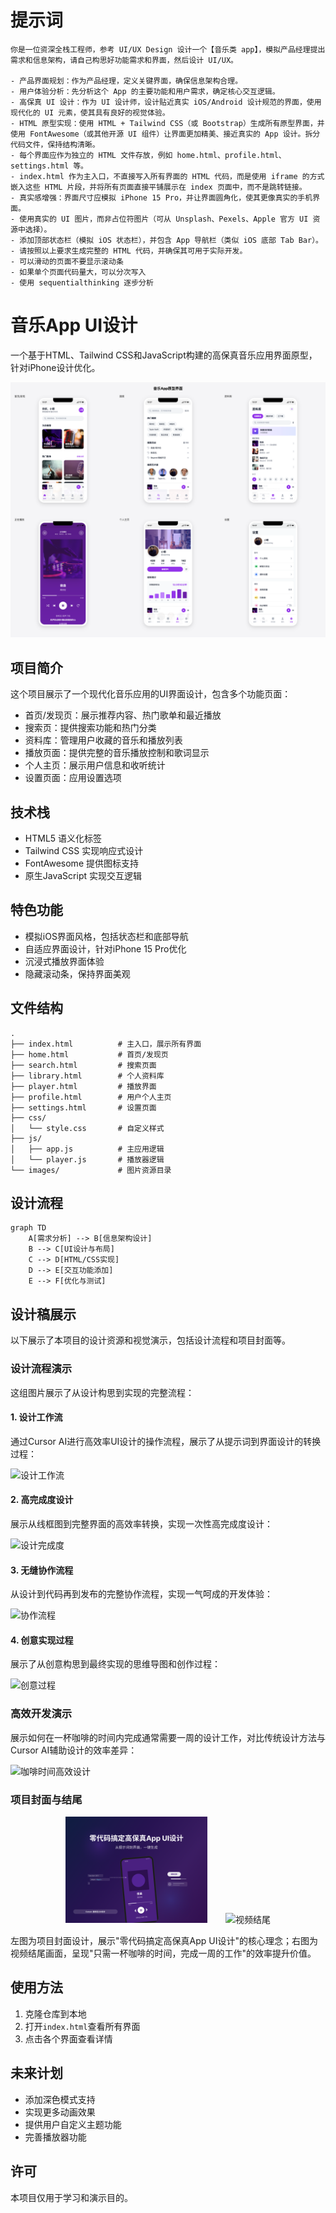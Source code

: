 # 提示词 

```
你是一位资深全栈工程师，参考 UI/UX Design 设计一个【音乐类 app】，模拟产品经理提出需求和信息架构，请自己构思好功能需求和界面，然后设计 UI/UX。

- 产品界面规划：作为产品经理，定义关键界面，确保信息架构合理。
- 用户体验分析：先分析这个 App 的主要功能和用户需求，确定核心交互逻辑。
- 高保真 UI 设计：作为 UI 设计师，设计贴近真实 iOS/Android 设计规范的界面，使用现代化的 UI 元素，使其具有良好的视觉体验。
- HTML 原型实现：使用 HTML + Tailwind CSS（或 Bootstrap）生成所有原型界面，并使用 FontAwesome（或其他开源 UI 组件）让界面更加精美、接近真实的 App 设计。拆分代码文件，保持结构清晰。
- 每个界面应作为独立的 HTML 文件存放，例如 home.html、profile.html、settings.html 等。
- index.html 作为主入口，不直接写入所有界面的 HTML 代码，而是使用 iframe 的方式嵌入这些 HTML 片段，并将所有页面直接平铺展示在 index 页面中，而不是跳转链接。
- 真实感增强：界面尺寸应模拟 iPhone 15 Pro，并让界面圆角化，使其更像真实的手机界面。  
- 使用真实的 UI 图片，而非占位符图片（可从 Unsplash、Pexels、Apple 官方 UI 资源中选择）。  
- 添加顶部状态栏（模拟 iOS 状态栏），并包含 App 导航栏（类似 iOS 底部 Tab Bar）。
- 请按照以上要求生成完整的 HTML 代码，并确保其可用于实际开发。
- 可以滑动的页面不要显示滚动条
- 如果单个页面代码量大，可以分次写入
- 使用 sequentialthinking 逐步分析
```

# 音乐App UI设计

一个基于HTML、Tailwind CSS和JavaScript构建的高保真音乐应用界面原型，针对iPhone设计优化。

![音乐App播放界面](screenshot.png)

## 项目简介

这个项目展示了一个现代化音乐应用的UI界面设计，包含多个功能页面：

- 首页/发现页：展示推荐内容、热门歌单和最近播放
- 搜索页：提供搜索功能和热门分类
- 资料库：管理用户收藏的音乐和播放列表
- 播放页面：提供完整的音乐播放控制和歌词显示
- 个人主页：展示用户信息和收听统计
- 设置页面：应用设置选项

## 技术栈

- HTML5 语义化标签
- Tailwind CSS 实现响应式设计
- FontAwesome 提供图标支持
- 原生JavaScript 实现交互逻辑

## 特色功能

- 模拟iOS界面风格，包括状态栏和底部导航
- 自适应界面设计，针对iPhone 15 Pro优化
- 沉浸式播放界面体验
- 隐藏滚动条，保持界面美观

## 文件结构

```
.
├── index.html          # 主入口，展示所有界面
├── home.html           # 首页/发现页
├── search.html         # 搜索页面
├── library.html        # 个人资料库
├── player.html         # 播放界面
├── profile.html        # 用户个人主页
├── settings.html       # 设置页面
├── css/
│   └── style.css       # 自定义样式
├── js/
│   ├── app.js          # 主应用逻辑
│   └── player.js       # 播放器逻辑
└── images/             # 图片资源目录
```

## 设计流程

```mermaid
graph TD
    A[需求分析] --> B[信息架构设计]
    B --> C[UI设计与布局]
    C --> D[HTML/CSS实现]
    D --> E[交互功能添加]
    E --> F[优化与测试]
```

## 设计稿展示

以下展示了本项目的设计资源和视觉演示，包括设计流程和项目封面等。

### 设计流程演示

这组图片展示了从设计构思到实现的完整流程：

#### 1. 设计工作流

通过Cursor AI进行高效率UI设计的操作流程，展示了从提示词到界面设计的转换过程：

![设计工作流](stage1-workflow%201.png)

#### 2. 高完成度设计

展示从线框图到完整界面的高效率转换，实现一次性高完成度设计：

![设计完成度](stage2-completion.png)

#### 3. 无缝协作流程

从设计到代码再到发布的完整协作流程，实现一气呵成的开发体验：

![协作流程](stage3-collaboration.png)

#### 4. 创意实现过程

展示了从创意构思到最终实现的思维导图和创作过程：

![创意过程](stage4-creativity.png)

### 高效开发演示

展示如何在一杯咖啡的时间内完成通常需要一周的设计工作，对比传统设计方法与Cursor AI辅助设计的效率差异：

![咖啡时间高效设计](coffee-efficiency%201.png)

### 项目封面与结尾

<div align="center">
  <img src="cursor-cover%201.png" width="45%" alt="项目封面" style="margin-right:5%">
  <img src="video-ending%201.png" width="45%" alt="视频结尾">
</div>

左图为项目封面设计，展示"零代码搞定高保真App UI设计"的核心理念；右图为视频结尾画面，呈现"只需一杯咖啡的时间，完成一周的工作"的效率提升价值。

## 使用方法

1. 克隆仓库到本地
2. 打开`index.html`查看所有界面
3. 点击各个界面查看详情

## 未来计划

- 添加深色模式支持
- 实现更多动画效果
- 提供用户自定义主题功能
- 完善播放器功能

## 许可

本项目仅用于学习和演示目的。 